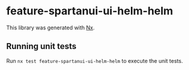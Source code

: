 # feature-spartanui-ui-helm-helm

This library was generated with [Nx](https://nx.dev).


## Running unit tests

Run `nx test feature-spartanui-ui-helm-helm` to execute the unit tests.

